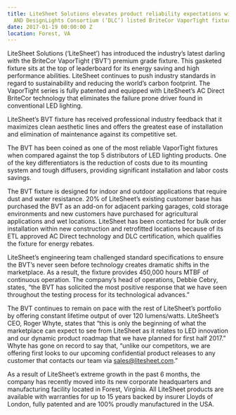 ```yaml
---
title: LiteSheet Solutions elevates product reliability expectations with its ETL
  AND DesignLights Consortium (‘DLC’) listed BriteCor VaporTight fixture
date: 2017-01-19 00:00:00 Z
location: Forest, VA
---
```


LiteSheet Solutions (‘LiteSheet’) has introduced the industry’s latest darling with the BriteCor VaporTight (‘BVT’) premium grade fixture. This gasketed fixture sits at the top of leaderboard for its energy saving and high performance abilities. LiteSheet continues to push industry standards in regard to sustainability and reducing the world’s carbon footprint. The VaporTight series is fully patented and equipped with LiteSheet’s AC Direct BriteCor technology that eliminates the failure prone driver found in conventional LED lighting.

LiteSheet’s BVT fixture has received professional industry feedback that it maximizes clean aesthetic lines and offers the greatest ease of installation and elimination of maintenance against its competitive set.

The BVT has been coined as one of the most reliable VaporTight fixtures when compared against the top 5 distributors of LED lighting products. One of the key differentiators is the reduction of costs due to its mounting system and tough diffusers, providing significant installation and labor costs savings.

The BVT fixture is designed for indoor and outdoor applications that require dust and water resistance. 20% of LiteSheet’s existing customer base has purchased the BVT as an add-on for adjacent parking garages, cold storage environments and new customers have purchased for agricultural applications and wet locations. LiteSheet has been contacted for bulk order installation within new construction and retrofitted locations because of its ETL approved AC Direct technology and DLC certification, which qualifies the fixture for energy rebates.

LiteSheet’s engineering team challenged standard specifications to ensure the BVT’s never seen before technology creates dramatic shifts in the marketplace. As a result, the fixture provides 450,000 hours MTBF of continuous operation. The company’s head of operations, Debbie Cebry, states, “the BVT has solicited the most positive response that we have seen throughout the testing process for its technological advances.”

The BVT continues to remain on pace with the rest of LiteSheet’s portfolio by offering constant lifetime output of over 120 lumens/watts. LiteSheet’s CEO, Roger Whyte, states that “this is only the beginning of what the marketplace can expect to see from LiteSheet as it relates to LED innovation and our dynamic product roadmap that we have planned for first half 2017.” Whyte has gone on record to say that, “unlike our competitors, we are offering first looks to our upcoming confidential product releases to any customer that contacts our team via sales@litesheet.com.”

As a result of LiteSheet’s extreme growth in the past 6 months, the company has recently moved into its new corporate headquarters and manufacturing facility located in Forest, Virginia. All LiteSheet products are available with warranties for up to 15 years backed by insurer Lloyds of London, fully patented and are 100% proudly manufactured in the USA.
